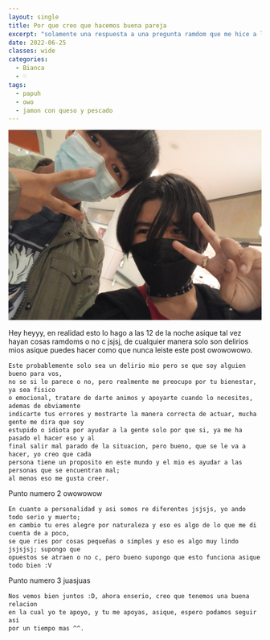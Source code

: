 ```yaml
---
layout: single
title: Por que creo que hacemos buena pareja
excerpt: "solamente una respuesta a una pregunta ramdom que me hice a las 00:43 de la madrugada jajsj"
date: 2022-06-25
classes: wide
categories:
  - Bianca
  - ♡
tags:
  - papuh
  - owo
  - jamon con queso y pescado
---
```

![](/assets/images/htb-writeup-octavio/n.6.jpeg)


Hey heyyy, en realidad esto lo hago a las 12 de la noche asique tal vez hayan cosas ramdoms o no c jsjsj, de cualquier manera solo son delirios mios asique puedes hacer como que nunca leiste este post owowowowo.

```
Este probablemente solo sea un delirio mio pero se que soy alguien bueno para vos, 
no se si lo parece o no, pero realmente me preocupo por tu bienestar, ya sea fisico
o emocional, tratare de darte animos y apoyarte cuando lo necesites, ademas de obviamente
indicarte tus errores y mostrarte la manera correcta de actuar, mucha gente me dira que soy
estupido o idiota por ayudar a la gente solo por que si, ya me ha pasado el hacer eso y al 
final salir mal parado de la situacion, pero bueno, que se le va a hacer, yo creo que cada 
persona tiene un proposito en este mundo y el mio es ayudar a las personas que se encuentran mal;
al menos eso me gusta creer.
```
Punto numero 2 owowowow

```
En cuanto a personalidad y asi somos re diferentes jsjsjs, yo ando todo serio y muerto; 
en cambio tu eres alegre por naturaleza y eso es algo de lo que me di cuenta de a poco,
se que ries por cosas pequeñas o simples y eso es algo muy lindo jsjsjsj; supongo que
opuestos se atraen o no c, pero bueno supongo que esto funciona asique todo bien :V

```
Punto numero 3 juasjuas

```
Nos vemos bien juntos :D, ahora enserio, creo que tenemos una buena relacion
en la cual yo te apoyo, y tu me apoyas, asique, espero podamos seguir asi 
por un tiempo mas ^^.

```
